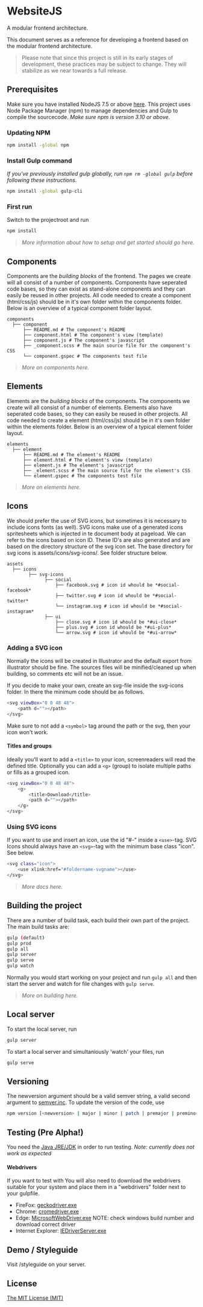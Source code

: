# WebsiteJS

A modular frontend architecture.

This document serves as a reference for developing a frontend based on the modular frontend architecture.

> Please note that since this project is still in its early stages of development, these practices
may be subject to change. They will stabilize as we near towards a full release.

## Prerequisites
Make sure you have installed NodeJS 7.5 or above [here](http://www.nodejs.org).
This project uses Node Package Manager (npm) to manage dependencies and Gulp to compile the sourcecode.
*Make sure npm is version 3.10 or above.*

### Updating NPM
```sh
npm install -global npm
```

### Install Gulp command
*If you've previously installed gulp globally, run `npm rm -global gulp` before following these instructions.*
```sh
npm install -global gulp-cli
```

### First run
Switch to the projectroot and run
```sh
npm install
```

> *More information about how to setup and get started should go here.*

## Components
Components are the *building blocks* of the frontend. The pages we create will all consist of a number of components.
Components have seperated code bases, so they can exist as stand-alone components and they can easily be reused in other projects.
All code needed to create a component (html/css/js) should be in it's own folder within the components folder.
Below is an overview of a typical component folder layout.
```
components
  ├── component
      ├── README.md # The component's README
      ├── component.html # The component's view (template)
      ├── component.js # The component's javascript
      ├── _component.scss # The main source file for the component's CSS
      └── component.gspec # The components test file
```
> *More on components here.*


## Elements
Elements are the *building blocks* of the components. The components we create will all consist of a number of elements.
Elements also have seperated code bases, so they can easily be reused in other projects.
All code needed to create a element (html/css/js) should be in it's own folder within the elements folder.
Below is an overview of a typical element folder layout.
```
elements
  ├── element
      ├── README.md # The element's README
      ├── element.html # The element's view (template)
      ├── element.js # The element's javascript
      ├── _element.scss # The main source file for the element's CSS
      └── element.gspec # The components test file
```
> *More on elements here.*

## Icons
We should prefer the use of SVG icons, but sometimes it is necessary to include icons fonts (as well).
SVG icons make use of a generated icons spritesheets which is injected in te document body at pageload. We can refer to the icons based on icon ID.
These ID's are also generated and are based on the directory structure of the svg icon set. The base directory for svg icons is assets/icons/svg-icons/.
See folder structure below.
```
assets
  ├── icons
        ├── svg-icons
              ├── social
                  ├── facebook.svg # icon id whould be *#social-facebook*
                  ├── twitter.svg # icon id whould be *#social-twitter*
                  └── instagram.svg # icon id whould be *#social-instagram*
              ├── ui
                  ├── close.svg # icon id whould be *#ui-close*
                  ├── plus.svg # icon id whould be *#ui-plus*
                  └── arrow.svg # icon id whould be *#ui-arrow*
```

### Adding a SVG icon
Normally the icons will be created in Illustrator and the default export from illustrator should be fine. The sources files will be minified/cleaned up when building, so comments etc will not be an issue.

If you decide to make your own, create an svg-file inside the svg-icons folder. In there the minimum code should be as follows.
```sh
<svg viewBox="0 0 48 48">
    <path d=""></path>
</svg>
```
Make sure to not add a ```<symbol>``` tag around the path or the svg, then your icon won't work.

#### Titles and groups
Ideally you'll want to add a ```<title>``` to your icon, screenreaders will read the defined title.
Optionally you can add a ```<g>``` (group) to isolate multiple paths or fills as a grouped icon.
```sh
<svg viewBox="0 0 48 48">
    <g>
        <title>Download</title>
        <path d=""></path>
    </g>
</svg>
```

### Using SVG icons
If you want to use and insert an icon, use the id "#<foldername>-<svgname>" inside a ```<use>```-tag. SVG Icons should always have an ```<svg>```-tag with the minimum base class "icon". See below.
```sh
<svg class="icon">
    <use xlink:href="#foldername-svgname"></use>
</svg>
```

> *More docs here.*

## Building the project
There are a number of build task, each build their own part of the project.
The main build tasks are:
```sh
gulp (default)
gulp prod
gulp all
gulp server
gulp serve
gulp watch
```
Normally you would start working on your project and run ```gulp all``` and then start the server and watch for file changes with ```gulp serve```.

> *More on building here.*

## Local server
To start the local server, run
```sh
gulp server
```

To start a local server and simultaniously 'watch' your files, run
```sh
gulp serve
```

## Versioning
The newversion argument should be a valid semver string, a valid second argument to [semver.inc](https://github.com/npm/node-semver#functions).
To update the version of the code, use
```sh
npm version [<newversion> | major | minor | patch | premajor | preminor | prepatch | prerelease | from-git]
```

## Testing (Pre Alpha!)

You need the [Java JRE/JDK](http://www.oracle.com/technetwork/java/javase/downloads/index-jsp-138363.html#javasejdk) in order to run testing.
*Note: currently does not work as expected*

#### Webdrivers
If you want to test with You will also need to download the webdrivers suitable for your system and place them in a "webdrivers" folder next to your gulpfile.

* FireFox: [geckodriver.exe](https://github.com/mozilla/geckodriver/releases/)
* Chrome: [cromedriver.exe](http://chromedriver.storage.googleapis.com/index.html)
* Edge: [MicrosoftWebDriver.exe](http://go.microsoft.com/fwlink/?LinkId=619687) NOTE: check windows build number and download correct driver
* Internet Explorer: [IEDriverServer.exe](http://selenium-release.storage.googleapis.com/index.html)


## Demo / Styleguide

Visit /styleguide on your server.

## License

[The MIT License (MIT)](http://opensource.org/licenses/mit-license.php)

